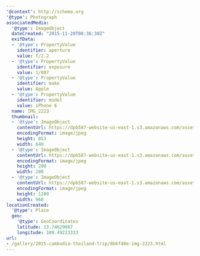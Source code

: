 ```yaml
---
'@context': http://schema.org
'@type': Photograph
associatedMedia:
  '@type': ImageObject
  dateCreated: "2015-11-20T00:36:30Z"
  exifData:
  - '@type': PropertyValue
    identifier: aperture
    value: f/2.2
  - '@type': PropertyValue
    identifier: exposure
    value: 1/807
  - '@type': PropertyValue
    identifier: make
    value: Apple
  - '@type': PropertyValue
    identifier: model
    value: iPhone 6
  name: IMG_2223
  thumbnail:
  - '@type': ImageObject
    contentUrl: https://dpb587-website-us-east-1.s3.amazonaws.com/asset/gallery/2015-cambodia-thailand-trip/8b6fd8e-img-2223~640w.jpg
    encodingFormat: image/jpeg
    height: 853
    width: 640
  - '@type': ImageObject
    contentUrl: https://dpb587-website-us-east-1.s3.amazonaws.com/asset/gallery/2015-cambodia-thailand-trip/8b6fd8e-img-2223~200x200.jpg
    encodingFormat: image/jpeg
    height: 200
    width: 200
  - '@type': ImageObject
    contentUrl: https://dpb587-website-us-east-1.s3.amazonaws.com/asset/gallery/2015-cambodia-thailand-trip/8b6fd8e-img-2223~1280.jpg
    encodingFormat: image/jpeg
    height: 1280
    width: 960
locationCreated:
  '@type': Place
  geo:
    '@type': GeoCoordinates
    latitude: 13.74629667
    longitude: 100.49223333
url:
- /gallery/2015-cambodia-thailand-trip/8b6fd8e-img-2223.html
---
```

